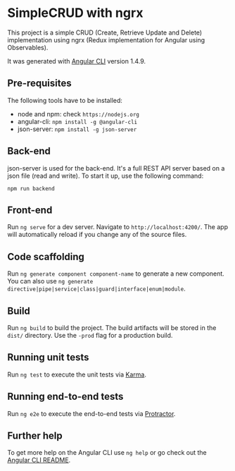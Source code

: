 # SimpleCRUD with ngrx

This project is a simple CRUD (Create, Retrieve Update and Delete) implementation using ngrx (Redux implementation for Angular using Observables).

It was generated with [Angular CLI](https://github.com/angular/angular-cli) version 1.4.9.

## Pre-requisites

The following tools have to be installed:

- node and npm: check `https://nodejs.org`
- angular-cli: `npm install -g @angular-cli`
- json-server: `npm install -g json-server`

## Back-end

json-server is used for the back-end. It's a full REST API server based on a json file (read and write). To start it up, use the following command:

`npm run backend`

## Front-end

Run `ng serve` for a dev server. Navigate to `http://localhost:4200/`. The app will automatically reload if you change any of the source files.

## Code scaffolding

Run `ng generate component component-name` to generate a new component. You can also use `ng generate directive|pipe|service|class|guard|interface|enum|module`.

## Build

Run `ng build` to build the project. The build artifacts will be stored in the `dist/` directory. Use the `-prod` flag for a production build.

## Running unit tests

Run `ng test` to execute the unit tests via [Karma](https://karma-runner.github.io).

## Running end-to-end tests

Run `ng e2e` to execute the end-to-end tests via [Protractor](http://www.protractortest.org/).

## Further help

To get more help on the Angular CLI use `ng help` or go check out the [Angular CLI README](https://github.com/angular/angular-cli/blob/master/README.md).
